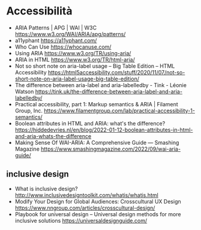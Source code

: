 # Accessibilità

* ARIA Patterns | APG | WAI | W3C <https://www.w3.org/WAI/ARIA/apg/patterns/>
* a11yphant <https://a11yphant.com/>
* Who Can Use <https://whocanuse.com/>
* Using ARIA <https://www.w3.org/TR/using-aria/>
* ARIA in HTML <https://www.w3.org/TR/html-aria/>
* Not so short note on aria-label usage – Big Table Edition – HTML Accessibility <https://html5accessibility.com/stuff/2020/11/07/not-so-short-note-on-aria-label-usage-big-table-edition/>
* The difference between aria-label and aria-labelledby - Tink - Léonie Watson <https://tink.uk/the-difference-between-aria-label-and-aria-labelledby/>
* Practical accessibility, part 1: Markup semantics & ARIA | Filament Group, Inc. <https://www.filamentgroup.com/lab/practical-accessibility-1-semantics/>
* Boolean attributes in HTML and ARIA: what's the difference? <https://hiddedevries.nl/en/blog/2022-01-12-boolean-attributes-in-html-and-aria-whats-the-difference>
* Making Sense Of WAI-ARIA: A Comprehensive Guide — Smashing Magazine <https://www.smashingmagazine.com/2022/09/wai-aria-guide/>

## inclusive design
* What is inclusive design? <http://www.inclusivedesigntoolkit.com/whatis/whatis.html>
* Modify Your Design for Global Audiences: Crosscultural UX Design <https://www.nngroup.com/articles/crosscultural-design/>
* Playbook for universal design – Universal design methods for more inclusive solutions <https://universaldesignguide.com/>

